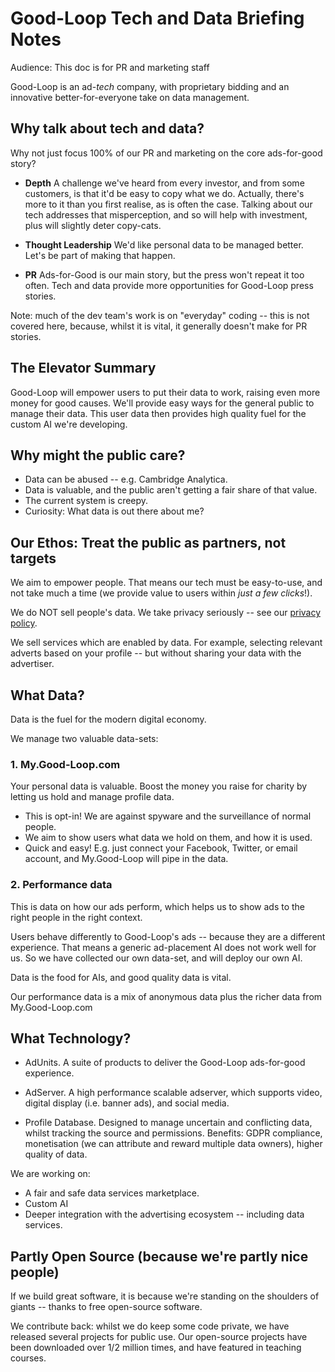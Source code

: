 
# Good-Loop Tech and Data Briefing Notes

Audience: This doc is for PR and marketing staff

Good-Loop is an ad-*tech* company, with proprietary bidding 
and an innovative better-for-everyone take on data management.

## Why talk about tech and data?

Why not just focus 100% of our PR and marketing on the core ads-for-good story?

 - **Depth** A challenge we've heard from every investor, and from some customers,
 is that it'd be easy to copy what we do. Actually, there's more to it than you
 first realise, as is often the case. Talking about our tech addresses that 
 misperception, and so will help with investment, plus will slightly deter copy-cats.

 - **Thought Leadership** We'd like personal data to be managed better. Let's be part of making that happen.

 - **PR** Ads-for-Good is our main story, but the press won't repeat it too often. 
 Tech and data provide more opportunities for Good-Loop press stories.

Note: much of the dev team's work is on "everyday" coding -- this is not covered here, because, whilst it is vital, 
it generally doesn't make for PR stories.

## The Elevator Summary

Good-Loop will empower users to put their data to work, raising even more money for good causes.
We'll provide easy ways for the general public to manage their data. 
This user data then provides high quality fuel for the custom AI we're developing.

## Why might the public care?

 - Data can be abused -- e.g. Cambridge Analytica.
 - Data is valuable, and the public aren't getting a fair share of that value.
 - The current system is creepy.
 - Curiosity: What data is out there about me?

## Our Ethos: Treat the public as partners, not targets

We aim to empower people. That means our tech must be easy-to-use, and not take much a time 
(we provide value to users within *just a few clicks*!).

We do NOT sell people's data. We take privacy seriously -- see our [privacy policy](https://doc.good-loop.com/policy/privacy-policy.html).

We sell services which are enabled by data. For example, selecting relevant adverts based on your profile -- but without
sharing your data with the advertiser.

## What Data?

Data is the fuel for the modern digital economy.

We manage two valuable data-sets:

### 1. My.Good-Loop.com

Your personal data is valuable. Boost the money you raise for charity by
letting us hold and manage profile data. 

 - This is opt-in! We are against spyware and the surveillance of normal people.
 - We aim to show users what data we hold on them, and how it is used.
 - Quick and easy! E.g. just connect your Facebook, Twitter, or email account, and My.Good-Loop will 
 pipe in the data.


### 2. Performance data 

This is data on how our ads perform, which helps us to show ads to the right people in the right context.

Users behave differently to Good-Loop's ads -- because they are a different experience. 
That means a generic ad-placement AI does not work well for us. 
So we have collected our own data-set, and will deploy our own AI.

Data is the food for AIs, and good quality data is vital.

Our performance data is a mix of anonymous data plus the richer data from My.Good-Loop.com

## What Technology?

 - AdUnits. A suite of products to deliver the Good-Loop ads-for-good experience.

 - AdServer. A high performance scalable adserver, which supports video, digital display (i.e. banner ads), and social media.

 - Profile Database. Designed to manage uncertain and conflicting data, 
 whilst tracking the source and permissions. Benefits: GDPR compliance, 
 monetisation (we can attribute and reward multiple data owners),
 higher quality of data.

We are working on:

 - A fair and safe data services marketplace.
 - Custom AI
 - Deeper integration with the advertising ecosystem -- including data services.

## Partly Open Source (because we're partly nice people)

If we build great software, it is because we're standing on the shoulders of giants
 -- thanks to free open-source software.

 We contribute back: whilst we do keep some code private, 
 we have released several projects for public use. Our open-source projects have been downloaded over 1/2 million times,
 and have featured in teaching courses.
